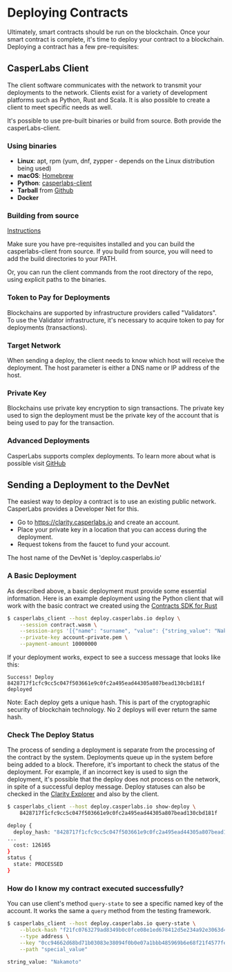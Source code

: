 # Deploying Contracts

Ultimately, smart contracts should be run on the blockchain.  Once your smart contract is complete, it's time to deploy your contract to a blockchain.  Deploying a contract has a few pre-requisites:

## CasperLabs Client
The client software communicates with the network to transmit your deployments to the network.  Clients exist for a variety of development platforms such as Python, Rust and Scala.  It is also possible to create a client to meet specific needs as well. 

It's possible to use pre-built binaries or build from source. Both provide the casperLabs-client.

### Using binaries

* **Linux**: apt, rpm (yum, dnf, zypper - depends on the Linux distribution being used)
* **macOS**: [Homebrew](https://brew.sh/)
* **Python**: [casperlabs-client](https://pypi.org/project/casperlabs-client/)
* **Tarball** from [Github](https://github.com/CasperLabs/CasperLabs/releases)
* **Docker**

### Building from source
[Instructions](https://github.com/CasperLabs/CasperLabs/blob/master/docs/BUILD.md#build-the-client)

Make sure you have pre-requisites installed and you can build the casperlabs-client from source. If you build from source, you will need to add the build directories to your PATH.

Or, you can run the client commands from the root directory of the repo, using explicit paths to the binaries.

### Token to Pay for Deployments
Blockchains are supported by infrastructure providers called "Validators". To use the Validator infrastructure, it's necessary to acquire token to pay for deployments (transactions).

### Target Network
When sending a deploy, the client needs to know which host will receive the deployment.  The host parameter is either a DNS name or IP address of the host.

### Private Key
Blockchains use private key encryption to sign transactions.  The  private key used to sign the deployment must be the private key of the account that is being used to pay for the transaction.

### Advanced Deployments
CasperLabs supports complex deployments.  To learn more about what is possible visit [GitHub](https://github.com/CasperLabs/CasperLabs/blob/master/docs/CONTRACTS.md)

## Sending a Deployment to the DevNet

The easiest way to deploy a contract is to use an existing public network.  CasperLabs provides a Developer Net for this.

* Go to https://clarity.casperlabs.io and create an account.
* Place your private key in a location that you can access during the deployment.
* Request tokens from the faucet to  fund your account.

The host name of the DevNet is 'deploy.casperlabs.io'

### A Basic Deployment
As described above, a basic deployment must provide some essential information. Here is an example deployment using the Python client that will work with the basic contract we created using the [Contracts SDK for Rust](writting-rust-contracts)
```bash
$ casperlabs_client --host deploy.casperlabs.io deploy \
    --session contract.wasm \
    --session-args '[{"name": "surname", "value": {"string_value": "Nakamoto"}}]' \
    --private-key account-private.pem \
    --payment-amount 10000000
```
If your deployment works, expect to see a success message that looks like this:
```
Success! Deploy 8428717f1cfc9cc5c047f503661e9c0fc2a495ead44305a807bead130cbd181f deployed
```

Note: Each deploy gets a unique hash.  This is part of the cryptographic security of blockchain technology.  No 2 deploys will ever return the same hash.

### Check The Deploy Status
The process of sending a deployment is separate from the processing of the contract by the system. Deployments queue up in the system before being added to a block.  Therefore, it's important to check the status of the deployment.  For example, if an incorrect key is used to sign the deployment, it's possible that the deploy does not process on the network, in spite of a successful deploy message. Deploy statuses can also be checked in the [Clarity Explorer](https://clarity.casperlabs.io/#/search) and also by the client.

```bash
$ casperlabs_client --host deploy.casperlabs.io show-deploy \
    8428717f1cfc9cc5c047f503661e9c0fc2a495ead44305a807bead130cbd181f

deploy {
  deploy_hash: "8428717f1cfc9cc5c047f503661e9c0fc2a495ead44305a807bead130cbd181f"
...
  cost: 126165
}
status {
  state: PROCESSED
}

```

### How do I know my contract executed successfully?
You can use client's method `query-state` to see a specific named key of the account. It works the same a `query` method from the testing framework.
```bash
$ casperlabs_client --host deploy.casperlabs.io query-state \
    --block-hash "f21fc0763279ad8349b0c0fce08e1ed678412d5e234a92e3063d4d5a35ee0739" \
    --type address \
    --key "0cc94662d68bd71b03083e38094f0b0e07a1bbb485969b6e68f21f4577fe928a" \
    --path "special_value"

string_value: "Nakamoto"
```

